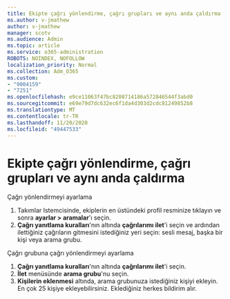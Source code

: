 ```yaml
---
title: Ekipte çağrı yönlendirme, çağrı grupları ve aynı anda çaldırma
ms.author: v-jmathew
author: v-jmathew
manager: scotv
ms.audience: Admin
ms.topic: article
ms.service: o365-administration
ROBOTS: NOINDEX, NOFOLLOW
localization_priority: Normal
ms.collection: Adm_O365
ms.custom:
- "9004159"
- "7251"
ms.openlocfilehash: e9ce11063f47bc8208714186a572846544f3abd0
ms.sourcegitcommit: e69e79d7dc632ec6f1da4d303d2cdc81249852b8
ms.translationtype: MT
ms.contentlocale: tr-TR
ms.lasthandoff: 11/20/2020
ms.locfileid: "49447533"
---
```

# <a name="call-forwarding-call-groups-and-simultaneous-ring-in-teams"></a>Ekipte çağrı yönlendirme, çağrı grupları ve aynı anda çaldırma

Çağrı yönlendirmeyi ayarlama

1. Takımlar Istemcisinde, ekiplerin en üstündeki profil resminize tıklayın ve sonra **ayarlar > aramalar**'ı seçin.
2. **Çağrı yanıtlama kuralları**'nın altında **çağrılarımı ilet**'i seçin ve ardından ilettiğiniz çağrıların gitmesini istediğiniz yeri seçin: sesli mesaj, başka bir kişi veya arama grubu.

Çağrı grubuna çağrı yönlendirmeyi ayarlama

1. **Çağrı yanıtlama kuralları**'nın altında **çağrılarımı ilet**'i seçin.
2. **İlet** menüsünde **arama grubu**'nu seçin.
3. **Kişilerin eklenmesi** altında, arama grubunuza istediğiniz kişiyi ekleyin. En çok 25 kişiye ekleyebilirsiniz. Eklediğiniz herkes bildirim alır.
